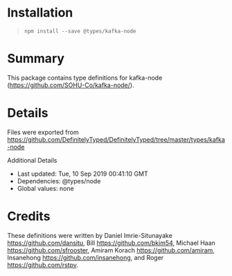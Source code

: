 # Installation
> `npm install --save @types/kafka-node`

# Summary
This package contains type definitions for kafka-node (https://github.com/SOHU-Co/kafka-node/).

# Details
Files were exported from https://github.com/DefinitelyTyped/DefinitelyTyped/tree/master/types/kafka-node

Additional Details
 * Last updated: Tue, 10 Sep 2019 00:41:10 GMT
 * Dependencies: @types/node
 * Global values: none

# Credits
These definitions were written by Daniel Imrie-Situnayake <https://github.com/dansitu>, Bill <https://github.com/bkim54>, Michael Haan <https://github.com/sfrooster>, Amiram Korach <https://github.com/amiram>, Insanehong <https://github.com/insanehong>, and Roger <https://github.com/rstpv>.
